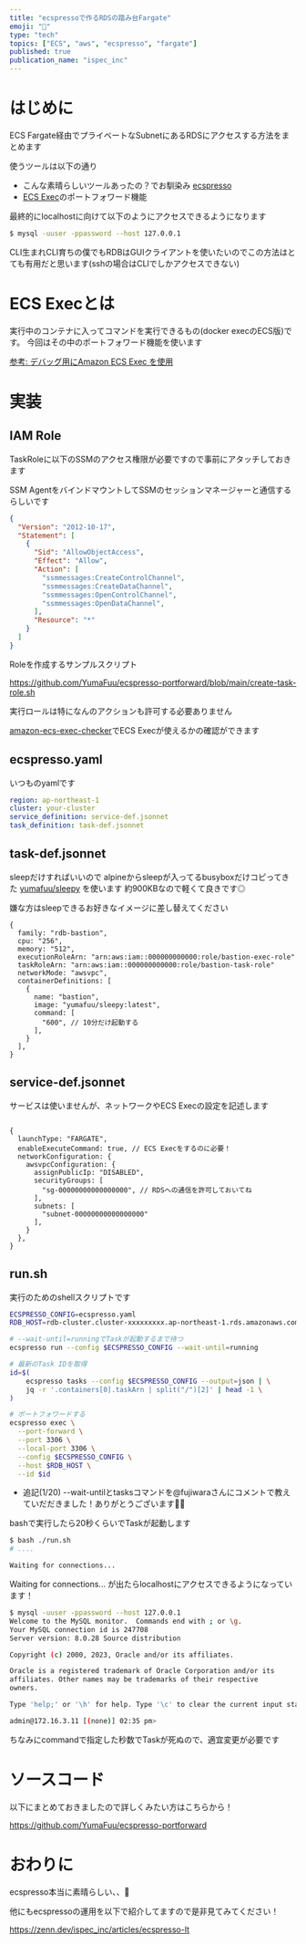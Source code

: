 ```yaml
---
title: "ecspressoで作るRDSの踏み台Fargate"
emoji: "💨"
type: "tech"
topics: ["ECS", "aws", "ecspresso", "fargate"]
published: true
publication_name: "ispec_inc"
---
```


# はじめに

ECS Fargate経由でプライベートなSubnetにあるRDSにアクセスする方法をまとめます

使うツールは以下の通り
- こんな素晴らしいツールあったの？でお馴染み [ecspresso](https://github.com/kayac/ecspresso)
- [ECS Exec](https://docs.aws.amazon.com/ja_jp/AmazonECS/latest/userguide/ecs-exec.html)のポートフォワード機能

最終的にlocalhostに向けて以下のようにアクセスできるようになります

```bash
$ mysql -uuser -ppassword --host 127.0.0.1
```

CLI生まれCLI育ちの僕でもRDBはGUIクライアントを使いたいのでこの方法はとても有用だと思います(sshの場合はCLIでしかアクセスできない)


# ECS Execとは

実行中のコンテナに入ってコマンドを実行できるもの(docker execのECS版)です。
今回はその中のポートフォワード機能を使います

[参考: デバッグ用にAmazon ECS Exec を使用](https://docs.aws.amazon.com/ja_jp/AmazonECS/latest/userguide/ecs-exec.html)

# 実装

## IAM Role

TaskRoleに以下のSSMのアクセス権限が必要ですので事前にアタッチしておきます

SSM AgentをバインドマウントしてSSMのセッションマネージャーと通信するらしいです


```json:policy.json
{
  "Version": "2012-10-17",
  "Statement": [
    {
      "Sid": "AllowObjectAccess",
      "Effect": "Allow",
      "Action": [
        "ssmmessages:CreateControlChannel",
        "ssmmessages:CreateDataChannel",
        "ssmmessages:OpenControlChannel",
        "ssmmessages:OpenDataChannel",
      ],
      "Resource": "*"
    }
  ]
}

```

Roleを作成するサンプルスクリプト

https://github.com/YumaFuu/ecspresso-portforward/blob/main/create-task-role.sh

実行ロールは特になんのアクションも許可する必要ありません

[amazon-ecs-exec-checker](https://github.com/aws-containers/amazon-ecs-exec-checker)でECS Execが使えるかの確認ができます


## ecspresso.yaml

いつものyamlです

```yaml:ecspresso.yaml
region: ap-northeast-1
cluster: your-cluster
service_definition: service-def.jsonnet
task_definition: task-def.jsonnet
```

## task-def.jsonnet

sleepだけすればいいので alpineからsleepが入ってるbusyboxだけコピってきた [yumafuu/sleepy](https://github.com/YumaFuu/docker-sleepy) を使います
約900KBなので軽くて良きです◎

嫌な方はsleepできるお好きなイメージに差し替えてください

```json:task-def.jsonnet
{
  family: "rdb-bastion",
  cpu: "256",
  memory: "512",
  executionRoleArn: "arn:aws:iam::000000000000:role/bastion-exec-role"
  taskRoleArn: "arn:aws:iam::000000000000:role/bastion-task-role"
  networkMode: "awsvpc",
  containerDefinitions: [
    {
      name: "bastion",
      image: "yumafuu/sleepy:latest",
      command: [
        "600", // 10分だけ起動する
      ],
    }
  ],
}

```

## service-def.jsonnet

サービスは使いませんが、ネットワークやECS Execの設定を記述します

```json:service-def.jsonnet

{
  launchType: "FARGATE",
  enableExecuteCommand: true, // ECS Execをするのに必要！
  networkConfiguration: {
    awsvpcConfiguration: {
      assignPublicIp: "DISABLED",
      securityGroups: [
        "sg-00000000000000000", // RDSへの通信を許可しておいてね
      ],
      subnets: [
        "subnet-00000000000000000"
      ],
    }
  },
}

```

## run.sh

実行のためのshellスクリプトです

```bash:run.sh
ECSPRESSO_CONFIG=ecspresso.yaml
RDB_HOST=rdb-cluster.cluster-xxxxxxxxx.ap-northeast-1.rds.amazonaws.com

# --wait-until=runningでTaskが起動するまで待つ
ecspresso run --config $ECSPRESSO_CONFIG --wait-until=running

# 最新のTask IDを取得
id=$(
    ecspresso tasks --config $ECSPRESSO_CONFIG --output=json | \
    jq -r '.containers[0].taskArn | split("/")[2]' | head -1 \
)

# ポートフォワードする
ecspresso exec \
  --port-forward \
  --port 3306 \
  --local-port 3306 \
  --config $ECSPRESSO_CONFIG \
  --host $RDB_HOST \
  --id $id
```

* 追記(1/20)
--wait-untilとtasksコマンドを@fujiwaraさんにコメントで教えていだだきました！ありがとうございます🙇‍♂️


bashで実行したら20秒くらいでTaskが起動します

```bash
$ bash ./run.sh
# ....

Waiting for connections...
```
Waiting for connections... が出たらlocalhostにアクセスできるようになっています！

```bash
$ mysql -uuser -ppassword --host 127.0.0.1
Welcome to the MySQL monitor.  Commands end with ; or \g.
Your MySQL connection id is 247708
Server version: 8.0.28 Source distribution

Copyright (c) 2000, 2023, Oracle and/or its affiliates.

Oracle is a registered trademark of Oracle Corporation and/or its
affiliates. Other names may be trademarks of their respective
owners.

Type 'help;' or '\h' for help. Type '\c' to clear the current input statement.

admin@172.16.3.11 [(none)] 02:35 pm>
```

ちなみにcommandで指定した秒数でTaskが死ぬので、適宜変更が必要です

# ソースコード

以下にまとめておきましたので詳しくみたい方はこちらから！

https://github.com/YumaFuu/ecspresso-portforward

# おわりに

ecspresso本当に素晴らしい、、🤙

他にもecspressoの運用を以下で紹介してますので是非見てみてください！

https://zenn.dev/ispec_inc/articles/ecspresso-lt

